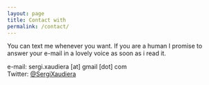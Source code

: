 ```yaml
---
layout: page
title: Contact with 
permalink: /contact/
--- 
```

You can text me whenever you want. If you are a human I promise to answer your e-mail in a lovely voice as soon as i read it.

e-mail: sergi.xaudiera [at] gmail [dot] com  
Twitter: [@SergiXaudiera](http://twitter.com/SergiXaudiera)  



